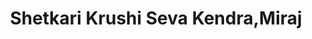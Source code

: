 ---
title: "Shetkari Krushi Seva Kendra,Miraj"
url: /miraj/shetkari-krushi-seva-kendra-miraj/
shop: florist
---